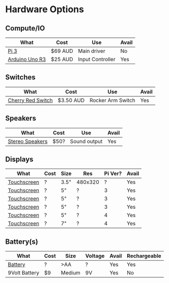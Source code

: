 # Hardware Options

## Compute/IO

| What | Cost | Use | Avail |
|------|------|-----|-------|
| [Pi 3](https://www.littlebird.com.au/products/raspberry-pi-3-model-b-f1990217-84ed-4cd4-a75a-bd1962465bd8) | $69 AUD | Main driver | No |
| [Arduino Uno R3](https://www.littlebird.com.au/products/uno-r3-little-bird) | $25 AUD | Input Controller | Yes |

## Switches

| What | Cost | Use | Avail |
|------|------|-----|-------|
| [Cherry Red Switch](https://www.littlebird.com.au/products/cherry-mx-switch-red) | $3.50 AUD | Rocker Arm Switch | Yes|

## Speakers

| What | Cost | Use | Avail |
|------|------|-----|-------|
| [Stereo Speakers](https://www.littlebird.com.au/products/adafruit-i2s-3w-stereo-speaker-bonnet-for-raspberry-pi-mini-kit) | $50? | Sound output | Yes |

## Displays

| What | Cost | Size | Res | Pi Ver? | Avail |
|------|------|------|-----|---------|-------|
| [Touchscreen](https://raspberry.piaustralia.com.au/products/pitft-plus-480x320-3-5-tft-touchscreen-for-raspberry-pi) | ? | 3.5" | 480x320 | ? | Yes|
| [Touchscreen](https://raspberry.piaustralia.com.au/products/hdmi-5-display-backpack-without-touch ) | ? | 5" | ? | 3 | Yes|
| [Touchscreen](https://raspberry.piaustralia.com.au/collections/displays/products/little-bird-5-display ) | ? | 5" | ? | 3 |  Yes|
| [Touchscreen](https://www.littlebird.com.au/products/5-inch-lcd-hdmi-touch-screen-display-for-raspberry-pi-3) | ? | 5" | ? | 3 |  Yes|
| [Touchscreen](https://www.littlebird.com.au/products/5-inch-lcd-hdmi-touch-screen-display-for-raspberry-pi-4) | ? | 5" | ? | 4 |  Yes|
| [Touchscreen](https://raspberry.piaustralia.com.au/products/7-inch-lcd-hdmi-touch-screen-display-tft-for-raspb#description) | ? | 7" | ? | 4 |  Yes|

## Battery(s)
| What | Cost | Size | Voltage | Avail | Rechargeable |
|------|------|------|---------|-------|--------------|
| [Battery](https://www.18650batterystore.com/collections/18650-batteries) | ? | >AA | ? | Yes | Yes |
| 9Volt Battery | $9 | Medium | 9V | Yes | No |


